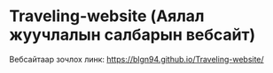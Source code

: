 # Traveling-website (Аялал жуучлалын салбарын вебсайт)
Вебсайтаар зочлох линк: https://blgn94.github.io/Traveling-website/
